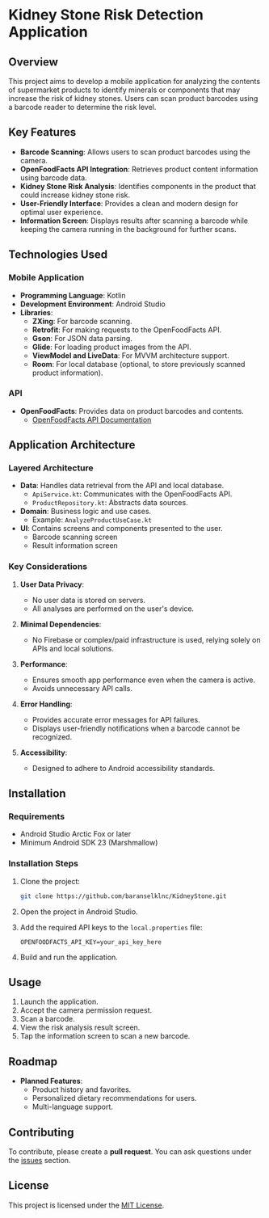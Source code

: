 # Kidney Stone Risk Detection Application 

## Overview
This project aims to develop a mobile application for analyzing the contents of supermarket products to identify minerals or components that may increase the risk of kidney stones. Users can scan product barcodes using a barcode reader to determine the risk level.

## Key Features
- **Barcode Scanning**: Allows users to scan product barcodes using the camera.
- **OpenFoodFacts API Integration**: Retrieves product content information using barcode data.
- **Kidney Stone Risk Analysis**: Identifies components in the product that could increase kidney stone risk.
- **User-Friendly Interface**: Provides a clean and modern design for optimal user experience.
- **Information Screen**: Displays results after scanning a barcode while keeping the camera running in the background for further scans.

## Technologies Used
### Mobile Application
- **Programming Language**: Kotlin
- **Development Environment**: Android Studio
- **Libraries**:
  - **ZXing**: For barcode scanning.
  - **Retrofit**: For making requests to the OpenFoodFacts API.
  - **Gson**: For JSON data parsing.
  - **Glide**: For loading product images from the API.
  - **ViewModel and LiveData**: For MVVM architecture support.
  - **Room**: For local database (optional, to store previously scanned product information).

### API
- **OpenFoodFacts**: Provides data on product barcodes and contents.
  - [OpenFoodFacts API Documentation](https://world.openfoodfacts.org/data)

## Application Architecture
### Layered Architecture
- **Data**: Handles data retrieval from the API and local database.
  - `ApiService.kt`: Communicates with the OpenFoodFacts API.
  - `ProductRepository.kt`: Abstracts data sources.
- **Domain**: Business logic and use cases.
  - Example: `AnalyzeProductUseCase.kt`
- **UI**: Contains screens and components presented to the user.
  - Barcode scanning screen
  - Result information screen

### Key Considerations
1. **User Data Privacy**:
   - No user data is stored on servers.
   - All analyses are performed on the user's device.

2. **Minimal Dependencies**:
   - No Firebase or complex/paid infrastructure is used, relying solely on APIs and local solutions.

3. **Performance**:
   - Ensures smooth app performance even when the camera is active.
   - Avoids unnecessary API calls.

4. **Error Handling**:
   - Provides accurate error messages for API failures.
   - Displays user-friendly notifications when a barcode cannot be recognized.

5. **Accessibility**:
   - Designed to adhere to Android accessibility standards.

## Installation
### Requirements
- Android Studio Arctic Fox or later
- Minimum Android SDK 23 (Marshmallow)

### Installation Steps
1. Clone the project:
   ```bash
   git clone https://github.com/baranselklnc/KidneyStone.git
   ```

2. Open the project in Android Studio.

3. Add the required API keys to the `local.properties` file:
   ```
   OPENFOODFACTS_API_KEY=your_api_key_here
   ```

4. Build and run the application.

## Usage
1. Launch the application.
2. Accept the camera permission request.
3. Scan a barcode.
4. View the risk analysis result screen.
5. Tap the information screen to scan a new barcode.

## Roadmap
- **Planned Features**:
  - Product history and favorites.
  - Personalized dietary recommendations for users.
  - Multi-language support.

## Contributing
To contribute, please create a **pull request**. You can ask questions under the [issues](https://github.com/baranselklnc/KidneyStone/issues) section.

## License
This project is licensed under the [MIT License](LICENSE).

